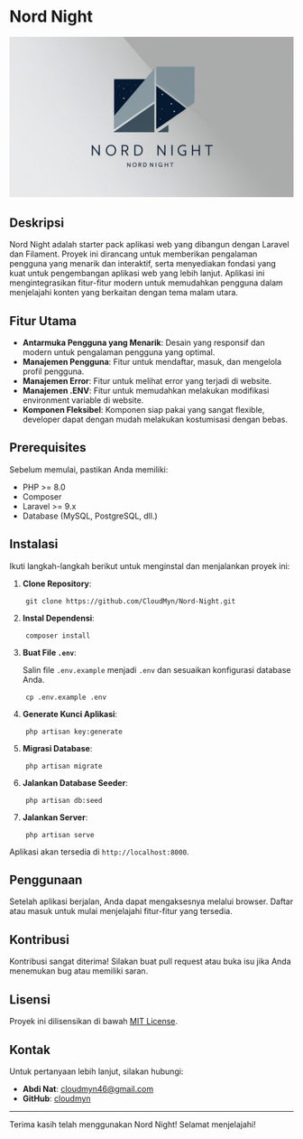 # Nord Night

![Nord Night Logo](/logo.jpg) <!-- Replace with the actual path to your logo -->

## Deskripsi

Nord Night adalah starter pack aplikasi web yang dibangun dengan Laravel dan Filament. Proyek ini dirancang untuk memberikan pengalaman pengguna yang menarik dan interaktif, serta menyediakan fondasi yang kuat untuk pengembangan aplikasi web yang lebih lanjut. Aplikasi ini mengintegrasikan fitur-fitur modern untuk memudahkan pengguna dalam menjelajahi konten yang berkaitan dengan tema malam utara.

## Fitur Utama

- **Antarmuka Pengguna yang Menarik**: Desain yang responsif dan modern untuk pengalaman pengguna yang optimal.
- **Manajemen Pengguna**: Fitur untuk mendaftar, masuk, dan mengelola profil pengguna.
- **Manajemen Error**: Fitur untuk melihat error yang terjadi di website.
- **Manajemen .ENV**: Fitur untuk memudahkan melakukan modifikasi environment variable di website.
- **Komponen Fleksibel**: Komponen siap pakai yang sangat flexible, developer dapat dengan mudah melakukan kostumisasi dengan bebas.

## Prerequisites

Sebelum memulai, pastikan Anda memiliki:

- PHP >= 8.0
- Composer
- Laravel >= 9.x
- Database (MySQL, PostgreSQL, dll.)

## Instalasi

Ikuti langkah-langkah berikut untuk menginstal dan menjalankan proyek ini:

1. **Clone Repository**:
```
    git clone https://github.com/CloudMyn/Nord-Night.git
```

2. **Instal Dependensi**:
```
    composer install
```

3. **Buat File `.env`**:

   Salin file `.env.example` menjadi `.env` dan sesuaikan konfigurasi database Anda.

```
    cp .env.example .env
```

4. **Generate Kunci Aplikasi**:

```
    php artisan key:generate
```

5. **Migrasi Database**:

```
    php artisan migrate
```

6. **Jalankan Database Seeder**:

```
    php artisan db:seed
```

7. **Jalankan Server**:

```
    php artisan serve
```

   Aplikasi akan tersedia di `http://localhost:8000`.

## Penggunaan

Setelah aplikasi berjalan, Anda dapat mengaksesnya melalui browser. Daftar atau masuk untuk mulai menjelajahi fitur-fitur yang tersedia.

## Kontribusi

Kontribusi sangat diterima! Silakan buat pull request atau buka isu jika Anda menemukan bug atau memiliki saran.

## Lisensi

Proyek ini dilisensikan di bawah [MIT License](LICENSE).

## Kontak

Untuk pertanyaan lebih lanjut, silakan hubungi:

- **Abdi Nat**: [cloudmyn46@gmail.com](mailto:cloudmyn46@gmail.com)
- **GitHub**: [cloudmyn](https://github.com/cloudmyn)

---

Terima kasih telah menggunakan Nord Night! Selamat menjelajahi!
